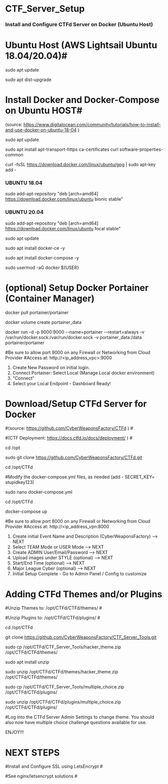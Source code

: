 # CTF_Server_Setup

### Install and Configure CTFd Server on Docker (Ubuntu Host) ###

# Ubuntu Host (AWS Lightsail Ubuntu 18.04/20.04)#
sudo apt update

sudo apt dist-upgrade

# Install Docker and Docker-Compose on Ubuntu HOST#
(source: https://www.digitalocean.com/community/tutorials/how-to-install-and-use-docker-on-ubuntu-18-04 )

sudo apt update

sudo apt install apt-transport-https ca-certificates curl software-properties-common

curl -fsSL https://download.docker.com/linux/ubuntu/gpg | sudo apt-key add -

### UBUNTU 18.04
sudo add-apt-repository "deb [arch=amd64] https://download.docker.com/linux/ubuntu bionic stable"

### UBUNTU 20.04
sudo add-apt-repository "deb [arch=amd64] https://download.docker.com/linux/ubuntu focal stable"

sudo apt update

sudo apt install docker-ce -y

sudo apt install docker-compose -y

sudo usermod -aG docker ${USER}

# (optional) Setup Docker Portainer (Container Manager) #
docker pull portainer/portainer

docker volume create portainer_data

docker run -d -p 9000:9000 --name=portainer --restart=always -v /var/run/docker.sock:/var/run/docker.sock -v portainer_data:/data portainer/portainer


#Be sure to allow port 9000 on any Firewall or Networking from Cloud Provider
#Access at: http://<ip_address_vpc>:9000

1. Create New Password on initial login.
2. Connect Portainer: Select Local (Manage Local docker environment)
3. "Connect"
4. Select your Local Endpoint - Dashboard Ready!


# Download/Setup CTFd Server for Docker #
#(source: https://github.com/CyberWeaponsFactory/CTFd ) #

#(CTF Deployment: https://docs.ctfd.io/docs/deployment/ ) #

cd /opt

sudo git clone https://github.com/CyberWeaponsFactory/CTFd.git

cd /opt/CTFd

#Modify the docker-compose.yml files, as needed (add - SECRET_KEY= stupidkey123)

sudo nano docker-compose.yml

cd /opt/CTFd

docker-compose up

#Be sure to allow port 8000 on any Firewall or Networking from Cloud Provider
#Access at: http://<ip_address_vpn:8000

1. Create initial Event Name and Description (CyberWeaponsFactory) --> NEXT
2. Select TEAM Mode or USER Mode --> NEXT
3. Create ADMIN User/Email/Password --> NEXT
4. Upload images under STYLE (optional) --> NEXT
5. Start/End Time (optional) --> NEXT
6. Major League Cyber (optional) --> NEXT
7. Initial Setup Complete - Go to Admin Panel / Config to customize


# Adding CTFd Themes and/or Plugins #
#Unzip Themes to: /opt/CTFd/CTFd/themes/ #

#Unzip Plugins to: /opt/CTFd/CTFd/plugins/ #

cd /opt/CTFd

git clone https://github.com/CyberWeaponsFactory/CTF_Server_Tools.git

sudo cp /opt/CTFd/CTF_Server_Tools/hacker_theme.zip /opt/CTFd/CTFd/themes/

sudo apt install unzip

sudo unzip /opt/CTFd/CTFd/themes/hacker_theme.zip /opt/CTFd/CTFd/themes/


sudo cp /opt/CTFd/CTF_Server_Tools/multiple_choice.zip /opt/CTFd/CTFd/plugins/

sudo unzip /opt/CTFd/CTFd/plugins/multiple_choice.zip /opt/CTFd/CTFd/plugins/

#Log into the CTFd Server Admin Settings to change theme. You should also now have multiple choice challenge questions available for use.

ENJOY!!!

# NEXT STEPS #
#Install and Configure SSL using LetsEncrypt #

#See nginx/letsencrypt solutions #

